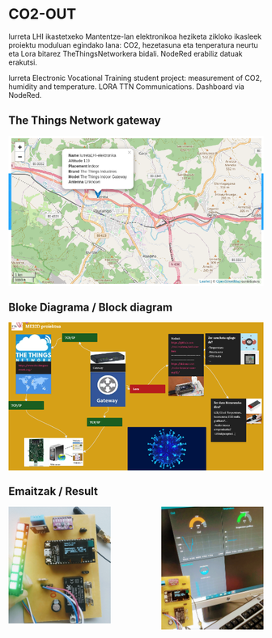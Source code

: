 # CO2-OUT
Iurreta LHI ikastetxeko Mantentze-lan elektronikoa heziketa zikloko ikasleek proiektu moduluan egindako lana: CO2, hezetasuna eta tenperatura neurtu eta Lora bitarez TheThingsNetworkera bidali. NodeRed erabiliz datuak erakutsi.

Iurreta Electronic Vocational Training student project: measurement of CO2, humidity and temperature. LORA TTN Communications. Dashboard via NodeRed.

## The Things Network gateway

<img src="./mapa.png"  ALIGN=MIDDLE style="max-width:100%;width:auto;height:auto;" >


## Bloke Diagrama / Block diagram 

<img src="./eskema.png" ALIGN=MIDDLE style="max-width:100%;width:auto;height:auto;">

## Emaitzak / Result
<img src="./plaka.jpeg" ALIGN=LEFT style="max-width:40%;width:auto;height:auto;">
<img src="./plakaNode.jpeg" ALIGN=RIGHT style="max-width:40%;width:auto;height:auto;" >

